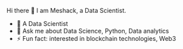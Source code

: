 Hi there 👋 I am Meshack, a Data Scientist.

- 🌱 A Data Scientist
- 💬 Ask me about Data Science, Python, Data analytics
- ⚡ Fun fact: interested in blockchain technologies, Web3
